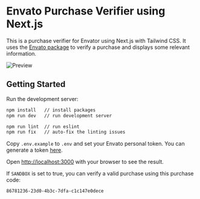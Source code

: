 # Envato Purchase Verifier using Next.js

This is a purchase verifier for Envator using Next.js with Tailwind CSS. It uses the [Envato package](https://www.npmjs.com/package/envato) to verify a purchase and displays some relevant information.

![Preview](https://i.imgur.com/Lg4HoDn.jpg)

## Getting Started

Run the development server:

```bash
npm install   // install packages
npm run dev   // run development server

npm run lint  // run eslint
npm run fix   // auto-fix the linting issues
```

Copy `.env.example` to `.env` and set your Envato personal token. You can generate a token [here](https://build.envato.com/create-token).

Open [http://localhost:3000](http://localhost:3000) with your browser to see the result.

If `SANDBOX` is set to true, you can verify a valid purchase using this purchase code:

`86781236-23d0-4b3c-7dfa-c1c147e0dece`
